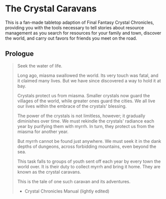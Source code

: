 # The Crystal Caravans

This is a fan-made tabletop adaption of Final Fantasy Crystal Chronicles, providing you with the tools necessary to tell stories about resource management as you search for resources for your family and town, discover the world, and carry out favors for friends you meet on the road.

## Prologue

> Seek the water of life.
>
> Long ago, miasma swallowed the world. Its very touch was fatal, and it claimed many lives. But we have since discovered a way to hold it at bay.
>
> Crystals protect us from miasma. Smaller crystals now guard the villages of the world, while greater ones guard the cities. We all live our lives within the embrace of the crystals' blessing.
>
> The power of the crystals is not limitless, however; it gradually diminishes over time. We must rekindle the crystals' radiance each year by purifying them with myrrh. In turn, they protect us from the miasma for another year.
>
> But myrrh cannot be found just anywhere. We must seek it in the dank depths of dungeons, across forbidding mountains, even beyond the sea.
>
> This task falls to groups of youth sent off each year by every town the world over. It is their duty to collect myrrh and bring it home. They are known as the crystal caravans.
>
> This is the tale of one such caravan and its adventures.
>
> - Crystal Chronicles Manual (lightly edited)


